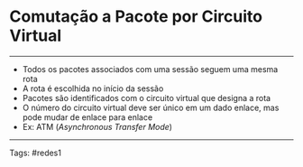 # Comutação a Pacote por Circuito Virtual

---

- Todos os pacotes associados com uma sessão seguem uma mesma rota
- A rota é escolhida no início da sessão
- Pacotes são identificados com o circuito virtual que designa a rota
- O número do circuito virtual deve ser único em um dado enlace, mas pode mudar  de enlace para enlace
- Ex: ATM (*Asynchronous Transfer Mode*)

---

Tags: #redes1 